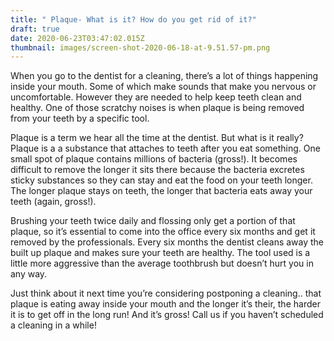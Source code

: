 ```yaml
---
title: " Plaque- What is it? How do you get rid of it?"
draft: true
date: 2020-06-23T03:47:02.015Z
thumbnail: images/screen-shot-2020-06-18-at-9.51.57-pm.png
---
```

When you go to the dentist for a cleaning, there’s a lot of things happening inside your mouth. Some of which make sounds that make you nervous or uncomfortable. However they are needed to help keep teeth clean and healthy.  One of those scratchy noises is when plaque is being removed from your teeth by a specific tool. 


Plaque is a term we hear all the time at the dentist. But what is it really? Plaque is a a substance that attaches to teeth after you eat something. One small spot of plaque contains millions of bacteria (gross!). It becomes difficult to remove the longer it sits there because the bacteria excretes sticky substances so they can stay and eat the food on your teeth longer. The longer plaque stays on teeth, the longer that bacteria eats away your teeth (again, gross!). 


Brushing your teeth twice daily and flossing only get a portion of that plaque, so it’s essential to come into the office every six months and get it removed by the professionals. Every six months the dentist cleans away the built up plaque and makes sure your teeth are healthy. The tool used is a little more aggressive than the average toothbrush but doesn’t hurt you in any way. 


Just think about it next time you’re considering postponing a cleaning.. that plaque is eating away inside your mouth and the longer it’s their, the harder it is to get off in the long run! And it’s gross! 
Call us if you haven’t scheduled a cleaning in a while!